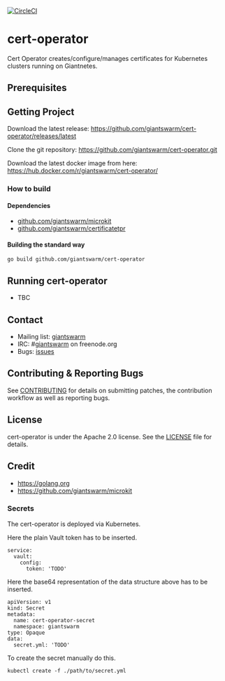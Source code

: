 [![CircleCI](https://circleci.com/gh/giantswarm/cert-operator.svg?style=svg)](https://circleci.com/gh/giantswarm/cert-operator)

# cert-operator

Cert Operator creates/configure/manages certificates for Kubernetes clusters running on Giantnetes.

## Prerequisites

## Getting Project

Download the latest release: https://github.com/giantswarm/cert-operator/releases/latest

Clone the git repository: https://github.com/giantswarm/cert-operator.git

Download the latest docker image from here: https://hub.docker.com/r/giantswarm/cert-operator/

### How to build

#### Dependencies

- [github.com/giantswarm/microkit](https://github.com/giantswarm/microkit)
- [github.com/giantswarm/certificatetpr](https://github.com/giantswarm/certificatetpr)

#### Building the standard way

```
go build github.com/giantswarm/cert-operator
```

## Running cert-operator

- TBC

## Contact

- Mailing list: [giantswarm](https://groups.google.com/forum/!forum/giantswarm)
- IRC: #[giantswarm](irc://irc.freenode.org:6667/#giantswarm) on freenode.org
- Bugs: [issues](https://github.com/giantswarm/cert-operator/issues)

## Contributing & Reporting Bugs

See [CONTRIBUTING](CONTRIBUTING.md) for details on submitting patches, the contribution workflow as well as reporting bugs.

## License

cert-operator is under the Apache 2.0 license. See the [LICENSE](LICENSE) file for details.

## Credit
- https://golang.org
- https://github.com/giantswarm/microkit


### Secrets
The cert-operator is deployed via Kubernetes.

Here the plain Vault token has to be inserted.
```
service:
  vault:
    config:
      token: 'TODO'
```

Here the base64 representation of the data structure above has to be inserted.
```
apiVersion: v1
kind: Secret
metadata:
  name: cert-operator-secret
  namespace: giantswarm
type: Opaque
data:
  secret.yml: 'TODO'
```

To create the secret manually do this.
```
kubectl create -f ./path/to/secret.yml
```
